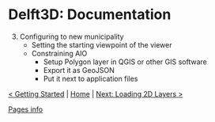 # Delft3D: Documentation 

3. Configuring to new municipality
    - Setting the starting viewpoint of the viewer
    - Constraining AIO
        - Setup Polygon layer in QGIS or other GIS software
        - Export it as GeoJSON
        - Put it next to application files

[< Getting Started](./getting-started.md) | [Home](./index.md) | [Next: Loading 2D Layers >](./loading-2D-layers.md)

[Pages info](./pages/example/pages.md)